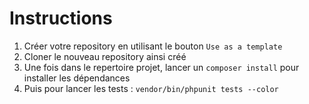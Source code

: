 # Instructions
1. Créer votre repository en utilisant le bouton `Use as a template`
2. Cloner le nouveau repository ainsi créé
3. Une fois dans le repertoire projet, lancer un `composer install` pour installer les dépendances
4. Puis pour lancer les tests : `vendor/bin/phpunit tests --color`
